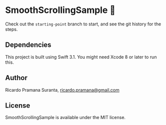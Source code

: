 # SmoothScrollingSample 🎷

Check out the `starting-point` branch to start, and see the git history for the steps.

## Dependencies

This project is built using Swift 3.1. You might need Xcode 8 or later to run this.

## Author

Ricardo Pramana Suranta, ricardo.pramana@gmail.com

## License

SmoothScrollingSample is available under the MIT license.